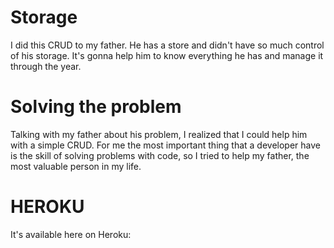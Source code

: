 # Storage
I did this CRUD to my father. He has a store and didn't have so much control of his storage. It's gonna help him to know everything he has and manage it through the year.

# Solving the problem

Talking with my father about his problem, I realized that I could help him with a simple CRUD. For me the most important thing that a developer have is the skill of solving problems with code, so I tried to help my father, the most valuable person in my life.

# HEROKU

It's available here on Heroku: 
